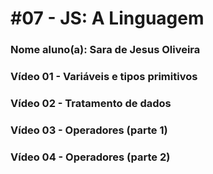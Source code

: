 
# #07 - JS: A Linguagem

### Nome aluno(a): Sara de Jesus Oliveira

[comment]: <> (Sara de Jesus Oliveira)

### Vídeo 01 - Variáveis e tipos primitivos 
[comment]: <> (Neste vídeo é ensinado algumas variáveis e tipos primitivos da linguagem javascript e suas funcionalidades dentro de um código, fazendo a utilização do vscode)

### Vídeo 02 - Tratamento de dados
[comment]: <> (Achei interessante a variedade de maneiras que se pode usar as variáveis e dependendo do conteúdo ela pode ter funções diferentes)

### Vídeo 03 - Operadores (parte 1)
[comment]: <> ( Funcionalidade dos operadores aritméticos dentro do javascript e suas procedências)

### Vídeo 04 - Operadores (parte 2)
[comment]: <> (Na aula 08, dando continuidade a aula 07, é ensinado as funcionalidade dos operadores dentro do javascript)

